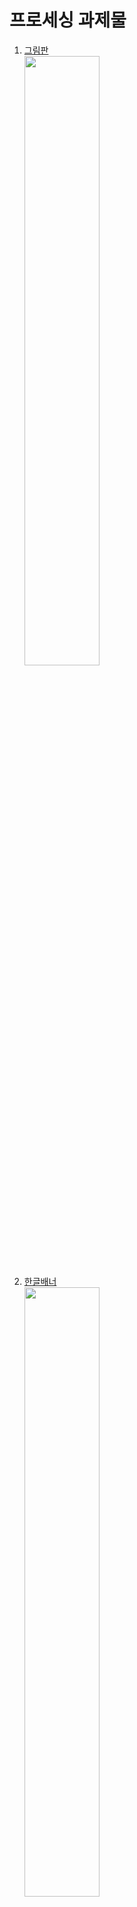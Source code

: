 <H1>프로세싱 과제물</H1>

<ol>
<li><a href="https://github.com/societe62/test/blob/master/sketch_200423a/sketch_200423a.pde">그림판</a><br>
  <img src="https://user-images.githubusercontent.com/62882039/80022228-b2936400-8516-11ea-91aa-f1378d1ffd11.gif" width="50%"></img></li>
  
<li><a href="https://github.com/societe62/test/blob/master/sketch_200423b/sketch_200423b.pde">한글배너</a><br>
<img src="https://user-images.githubusercontent.com/62882039/80022490-1ddd3600-8517-11ea-8a1a-4c4bb0aa52f5.gif" width="50%">
</img></li>


<li><a href="https://github.com/societe62/test/blob/master/sketch_200423c/sketch_200423c.pde">빗물1</a>
    <a href="https://github.com/societe62/test/blob/master/sketch_200423c/rain.pde">빗물2(도형만들기)</a><br>
<img src="https://user-images.githubusercontent.com/62882039/80030469-2dfb1280-8523-11ea-9e4a-539cae76b03e.gif" width="50%">
</img></li>
<li><a href="https://github.com/societe62/test/blob/master/sketch_200423d/sketch_200423d.pde">PGraphics로 </a>
  <a href="https://github.com/societe62/test/blob/master/sketch_200423d/rain.pde">창틀 만들기</a><br>
<img src="https://user-images.githubusercontent.com/62882039/80034561-96e58900-8529-11ea-86d8-e34ac1e37e6f.gif" width="50%">
</li>
<li>미정</li>
</ol>
